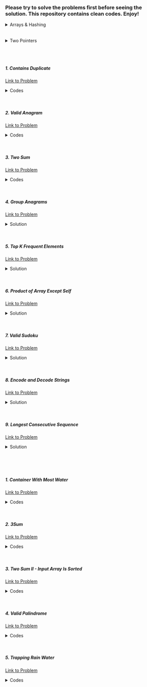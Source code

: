 ### Please try to solve the problems first before seeing the solution. This repository contains clean codes. Enjoy!

<details><summary>Arrays & Hashing</summary>

<p><a href="#1.1">1. Contains Duplicate</a></p>
<p><a href="#1.2">2. Valid Anagram</a></p>
<p><a href="#1.3">3. Two Sum</a></p>
<p><a href="#1.4">4. Group Anagrams</a></p>
<p><a href="#1.5">5. Top K Frequent Elements</a></p>
<p><a href="#1.6">6. Product of Array Except Self</a></p>
<p><a href="#1.7">7. Valid Sudoku</a></p>
<p><a href="#1.8">8. Encode and Decode Strings</a></p>
<p><a href="#1.9">9. Longest Consecutive Sequence</a></p>

</details>
<br>
<br>
<details><summary>Two Pointers</summary>

<p><a href="#2.5">5. Trapping Rain Water</a></p>

</details>
<br>
<br>
<br>

<h5 id="#1.1">1. Contains Duplicate</h5>

[Link to Problem](https://leetcode.com/problems/contains-duplicate)

<details><summary>Codes</summary>

```java
import java.util.HashMap;
import java.util.Map;

public class LC217 {
    public boolean containsDuplicate(int[] nums) {
        Map<Integer, Integer> mp = new HashMap<>();
        for (int i : nums) {
            if (mp.get(i) != null) return true;
            mp.put(i, 1);
        }

        return false;
    }
}
```

</details>

<br>
<br>

<h5 id="#1.2">2. Valid Anagram</h5>

[Link to Problem](https://leetcode.com/problems/valid-anagram)

<details><summary>Codes</summary>

```java
public class LC242 {
    public boolean isAnagram(String s, String t) {
        if (s.length() != t.length()) return false;
        int[] count = new int[26];
        for (int i = 0; i < s.length(); i++) {
            count[(int) s.charAt(i) - 97]++;
            count[(int) t.charAt(i) - 97]--;
        }

        for (int i = 0; i < 26; i++) {
            if (count[i] != 0) return false;
        }

        return true;
    }
}
```

</details>

<br>
<br>

<h5 id="#1.3">3. Two Sum</h5>

[Link to Problem](https://leetcode.com/problems/two-sum)

<details><summary>Codes</summary>

```java
import java.util.HashMap;
import java.util.Map;

public class LC1 {
    public int[] twoSum(int[] nums, int target) {
        Map<Integer, Integer> index = new HashMap<>();
        for (int i = 0; i < nums.length; i++) {
            if (index.get(target - nums[i]) != null) return new int[] {index.get(target - nums[i]), i};
            index.put(nums[i], i);
        }

        return new int[] { -1};
    }
}
```

</details>

<br>
<br>

<h5 id="1.4">4. Group Anagrams</h5>

[Link to Problem](https://leetcode.com/problems/group-anagrams)

<details><summary>Solution</summary>

```java
import java.util.ArrayList;
import java.util.HashMap;
import java.util.List;
import java.util.Map;

public class LC49 {
    public List<List<String>> groupAnagrams(String[] strs) {
        Map<String, Integer> index = new HashMap<>();
        List<List<String>> answer = new ArrayList<>();

        for (String s : strs) {
            int[] count = new int[26];
            for (int i = 0; i < s.length(); i++) {
                int ch = (int)s.charAt(i) - 97;
                count[ch]++;
            }
            StringBuilder str = new StringBuilder();
            for (int i = 0; i < 26; i++) {
                if (count[i] > 0) {
                    char ch = (char)(i + 97);
                    str.append(String.valueOf(ch).repeat(count[i]));
                }
            }

            String str_clone = str.toString();
            if (index.get(str_clone) == null) {
                answer.add(new ArrayList<>());
                index.put(str_clone, answer.size() - 1);
            }

            answer.get(index.get(str_clone)).add(s);
        }

        return answer;
    }
}
```

</details>

<br>
<br>

<h5 id="1.5">5. Top K Frequent Elements</h5>

[Link to Problem](https://leetcode.com/problems/top-k-frequent-elements/)

<details><summary>Solution</summary>

```java
import java.util.ArrayList;
import java.util.HashMap;
import java.util.List;
import java.util.Map;

public class LC347 {
    public int[] topKFrequent(int[] nums, int k) {
        Map<Integer, Integer> mp = new HashMap<>();
        int max_count = 0;
        for (int i : nums) {
            mp.merge(i, 1, Integer::sum);
            max_count = Math.max(mp.get(i), max_count);
        }

        List<List<Integer>> bucket = new ArrayList<>(max_count + 1);
        for (int i = 0; i <= max_count; i++) bucket.add(new ArrayList<>());
        for (int i : mp.keySet()) bucket.get(mp.get(i)).add(i);

        int[] answer = new int[k];
        for (int i = max_count, j = 0; i >= 1 && j < k; i--) {
            if (bucket.get(i).size() > 0) {
                for (int ii : bucket.get(i)) answer[j++] = ii;
            }
        }

        return answer;
    }
}
```

</details>

<br>
<br>

<h5 id="1.6">6. Product of Array Except Self</h5>

[Link to Problem](https://leetcode.com/problems/product-of-array-except-self/)

<details><summary>Solution</summary>

```java
public class LC238 {
    public int[] productExceptSelf(int[] nums) {
        int n = nums.length;
        int[] answer = new int[n];
        int current_product = 1;

        for (int i = 0; i < n; i++) {
            answer[i] = current_product;
            current_product *= nums[i];
        }

        current_product = 1;
        for (int i = n - 1; i >= 0; i--) {
            answer[i] *= current_product;
            current_product *= nums[i];
        }

        return answer;
    }
}
```

</details>

<br>
<br>

<h5 id="1.7">7. Valid Sudoku</h5>

[Link to Problem](https://leetcode.com/problems/valid-sudoku/)

<details><summary>Solution</summary>

```java
public class LC36 {
    public boolean isValidSudoku(char[][] board) {
        for (int i = 0; i < 9; i++) {
            boolean[] row = new boolean[10];
            boolean[] column = new boolean[10];
            for (int j = 0; j < 9; j++) {
                if (board[i][j] != '.' && row[((int) board[i][j] - 48)]) return false;
                if (board[j][i] != '.' && column[((int) board[j][i] - 48)]) return false;
                if (board[i][j] != '.') row[((int) board[i][j] - 48)] = true;
                if (board[j][i] != '.') column[((int) board[j][i] - 48)] = true;
            }
        }

        for (int i = 0; i < 9; i += 3) {
            for (int j = 0; j < 9; j += 3) {
                boolean[] check = new boolean[10];
                for (int k = i; k < i + 3; k++) {
                    for (int l = j; l < j + 3; l++) {
                        if (board[k][l] == '.') continue;
                        if (check[((int) board[k][l] - 48)]) return false;
                        check[((int) board[k][l] - 48)] = true;
                    }
                }
            }
        }

        return true;
    }
}
```

</details>

<br>
<br>

<h5 id="1.8">8. Encode and Decode Strings</h5>

[Link to Problem](https://leetcode.com/problems/encode-and-decode-strings/)

<details><summary>Solution</summary>

```java
import java.util.ArrayList;
import java.util.Arrays;
import java.util.List;

public class LC271 {
    public static String encode(List<String> strs) {
        StringBuilder encoded_string = new StringBuilder();
        for (String s : strs) {
            for (int i = 0; i < s.length(); i++) {
                int ch = s.charAt(i);
                encoded_string.append(ch);
                encoded_string.append('-');
            }
            encoded_string.append("-");
        }

        return encoded_string.toString();
    }

    public static List<String> decode(String str) {
        StringBuilder s = new StringBuilder();
        StringBuilder now = new StringBuilder();
        List<String> answer = new ArrayList<>();
        for (int i = 0; i < str.length() - 1; ) {
            now.setLength(0);
            do {
                now.append(str.charAt(i));
                i++;
            } while (str.charAt(i) != '-');

            char ch = (char) Integer.parseInt(now.toString());
            s.append(ch);

            if (str.substring(i, i + 2).compareTo("--") == 0) {
                answer.add(s.toString());
                s.setLength(0);
                i += 2;
            } else i++;
        }

        return answer;
    }
}
```

</details>

<br>
<br>

<h5 id="1.9">9. Longest Consecutive Sequence</h5>

[Link to Problem](https://leetcode.com/problems/longest-consecutive-sequence/)

<details><summary>Solution</summary>

```java
import java.util.HashMap;
import java.util.Map;

public class LC128 {
    public int longestConsecutive(int[] nums) {
        Map<Integer, Integer> mp = new HashMap<>();
        for (int num : nums) mp.put(num, 1);
        int answer = 0;
        for (int num : nums) {
            if (mp.get(num) == 1 && mp.get(num + 1) == null) {
                int k = num;
                while (mp.get(k) != null && mp.get(k) != 0) k--;
                answer = Math.max(answer, num - k);
            }
        }

        return answer;
    }
}
```

</details>

<br>
<br>
<br>
<br>

<h5 id="2.1">1. Container With Most Water</h5>

[Link to Problem](https://leetcode.com/problems/container-with-most-water)

<details><summary>Codes</summary>

```java
public class LC11 {
    public int maxArea(int[] height) {
        int i = 0, j = height.length - 1, answer = 0;
        while (i < j) {
            answer = Math.max(answer, Math.min(height[i], height[j]) * (j - i));
            if (height[i] <= height[j]) i++;
            else j--;
        }

        return answer;
    }
}
```

</details>

<br>
<br>

<h5 id="2.2">2. 3Sum</h5>

[Link to Problem](https://leetcode.com/problems/3sum)

<details><summary>Codes</summary>

```java
import java.util.ArrayList;
import java.util.Arrays;
import java.util.List;

public class LC15 {
    public List<List<Integer>> threeSum(int[] nums) {
        Arrays.sort(nums);
        List<List<Integer>> answer = new ArrayList<>();

        for (int i = 0; i + 2 < nums.length; i++) {
            if (i > 0 && nums[i - 1] == nums[i]) continue;
            int j = i + 1, k = nums.length - 1;
            while (j < k) {
                int sum = nums[i] + nums[j] + nums[k];
                if (sum == 0) {
                    answer.add(new ArrayList<>());
                    answer.get(answer.size() - 1).add(nums[i]);
                    answer.get(answer.size() - 1).add(nums[j]);
                    answer.get(answer.size() - 1).add(nums[k]);
                    j++;
                    while (j < k && nums[j - 1] == nums[j]) j++;
                    k--;
                    while (j < k && nums[k + 1] == nums[k]) k--;
                } else if (sum < 0) {
                    j++;
                    while (j < k && nums[j - 1] == nums[j]) j++;
                } else {
                    k--;
                    while (j < k && nums[k + 1] == nums[k]) k--;
                }
            }
        }

        return answer;
    }
}
```

</details>

<br>
<br>

<h5 id="2.3">3. Two Sum II - Input Array Is Sorted</h5>

[Link to Problem](https://leetcode.com/problems/two-sum-ii-input-array-is-sorted)

<details><summary>Codes</summary>

```java
public class LC167 {
    public int[] twoSum(int[] numbers, int target) {
        int i = 0, j = numbers.length - 1;
        while (i < j) {
            int sum = numbers[i] + numbers[j];
            if (sum == target) return new int[] {i + 1, j + 1};
            if (sum < target) i++;
            else j--;
        }

        return new int[] { -1};
    }
}
```

</details>

<br>
<br>

<h5 id="2.4">4. Valid Palindrome</h5>

[Link to Problem](https://leetcode.com/problems/valid-palindrome)

<details><summary>Codes</summary>

```java
public class LC125 {
    public boolean isPalindrome(String s) {
        StringBuilder str = new StringBuilder();
        for (int i = 0; i < s.length(); i++) {
            char ch = Character.toLowerCase(s.charAt(i));
            if ((ch >= 'a' && ch <= 'z') || (ch >= '0' && ch <= '9')) str.append(ch);
        }

        int i = 0, j = str.length() - 1;
        while (i < j) {
            if (str.charAt(i++) != str.charAt(j--)) return false;
        }

        return true;
    }
}
```

</details>

<br>
<br>

<h5 id="2.5">5. Trapping Rain Water</h5>

[Link to Problem](https://leetcode.com/problems/trapping-rain-water)

<details><summary>Codes</summary>

```java
class LC42 {
    public int trap(int[] height) {
        int water_trapped = 0, i = 0, j = height.length - 1, maxL = height[0], maxR = height[height.length - 1];
        while (i < j) {
            if (maxL <= maxR) {
                i++;
                water_trapped += Math.max(maxL - height[i], 0);
                maxL = Math.max(maxL, height[i]);
            } else {
                j--;
                water_trapped += Math.max(maxR - height[j], 0);
                maxR = Math.max(maxR, height[j]);
            }
        }

        return water_trapped;
    }
}
```

</details>
